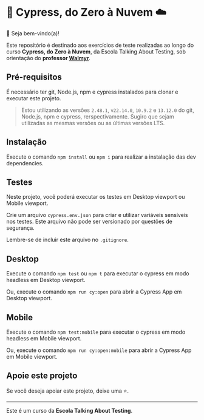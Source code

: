 # 🌲 Cypress, do Zero à Nuvem ☁️

👋 Seja bem-vindo(a)!

Este repositório é destinado aos exercícios de teste realizadas ao longo do curso **Cypress, do Zero à Nuvem**, da Escola Talking About Testing, sob orientação do **professor [Walmyr](https://walmyr.dev)**.
 
## Pré-requisitos

É necessário ter git, Node.js, npm e cypress instalados para clonar e executar este projeto.

> Estou utilizando as versões `2.48.1`, `v22.14.0`, `10.9.2` e `13.12.0` do git, Node.js, npm e cypress, rerspectivamente. Sugiro que sejam utilizadas as mesmas versões ou as últimas versões LTS. 

## Instalação

Execute o comando `npm install` ou `npm i` para realizar a instalação das dev dependencies.

## Testes

Neste projeto, você poderá executar os testes em  Desktop viewport ou Mobile viewport.

Crie um arquivo `cypress.env.json` para criar e utilizar variáveis sensíveis nos testes. Este arquivo não pode ser versionado por questões de segurança.

Lembre-se de incluir este arquivo no `.gitignore`.

## Desktop

Execute o comando `npm test` ou `npm t` para executar o cypress em modo headless em Desktop viewport.

Ou, execute o comando `npm run cy:open` para abrir a Cypress App em Desktop viewport.

## Mobile

Execute o comando `npm test:mobile` para executar o cypress em modo headless em Mobile viewport.

Ou, execute o comando `npm run cy:open:mobile` para abrir a Cypress App em Mobile viewport.

## Apoie este projeto

Se você deseja apoiar este projeto, deixe uma ⭐.

___

Este é um curso da **Escola Talking About Testing**.

